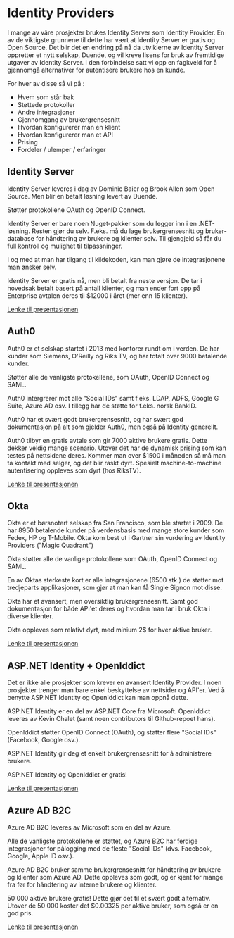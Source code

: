 # Identity Providers

I mange av våre prosjekter brukes Identity Server som Identity Provider. En av de viktigste grunnene til dette har vært at Identity Server er gratis og Open Source. Det blir det en endring på nå da utviklerne av Identity Server oppretter et nytt selskap, Duende, og vil kreve lisens for bruk av fremtidige utgaver av Identity Server. I den forbindelse satt vi opp en fagkveld for å gjennomgå alternativer for autentisere brukere hos en kunde.

For hver av disse så vi på :

- Hvem som står bak
- Støttede protokoller
- Andre integrasjoner
- Gjennomgang av brukergrensesnitt
- Hvordan konfigurerer man en klient
- Hvordan konfigurerer man et API
- Prising
- Fordeler / ulemper / erfaringer

## Identity Server

Identity Server leveres i dag av Dominic Baier og Brook Allen som Open Source. Men blir en betalt løsning levert av Duende.

Støtter protokollene OAuth og OpenID Connect.

Identity Server er bare noen Nuget-pakker som du legger inn i en .NET-løsning. Resten gjør du selv. F.eks. må du lage brukergrensesnitt og bruker-database for håndtering av brukere og klienter selv. Til gjengjeld så får du full kontroll og mulighet til tilpassninger.

I og med at man har tilgang til kildekoden, kan man gjøre de integrasjonene man ønsker selv.

Identity Server er gratis nå, men bli betalt fra neste versjon. De tar i hovedsak betalt basert på antall klienter, og man ender fort opp på Enterprise avtalen deres til $12000 i året (mer enn 15 klienter).

[Lenke til presentasjonen](https://github.com/novanet/fagkvelder/blob/master/docs/20201118/content/IdentityServer.pdf)

## Auth0

Auth0 er et selskap startet i 2013 med kontorer rundt om i verden. De har kunder som Siemens, O'Reilly og Riks TV, og har totalt over 9000 betalende kunder.

Støtter alle de vanligste protokellene, som OAuth, OpenID Connect og SAML.

Auth0 intergrerer mot alle "Social IDs" samt f.eks. LDAP, ADFS, Google G Suite, Azure AD osv. I tillegg har de støtte for f.eks. norsk BankID.

Auth0 har et svært godt brukergrensesnitt, og har svært god dokumentasjon på alt som gjelder Auth0, men også på Identity generellt.

Auth0 tilbyr en gratis avtale som gir 7000 aktive brukere gratis. Dette dekker veldig mange scenario. Utover det har de dynamisk prising som kan testes på nettsidene deres. Kommer man over $1500 i måneden så må man ta kontakt med selger, og det blir raskt dyrt. Spesielt machine-to-machine autentisering oppleves som dyrt (hos RiksTV).

[Lenke til presentasjonen](https://github.com/novanet/fagkvelder/blob/master/docs/20201118/content/Auth0.pdf)

## Okta

Okta er et børsnotert selskap fra San Francisco, som ble startet i 2009. De har 8950 betalende kunder på verdensbasis med mange store kunder som Fedex, HP og T-Mobile. Okta kom best ut i Gartner sin vurdering av Identity Providers ("Magic Quadrant")

Okta støtter alle de vanlige protokollene som OAuth, OpenID Connect og SAML.

En av Oktas sterkeste kort er alle integrasjonene (6500 stk.) de støtter mot tredjeparts applikasjoner, som gjør at man kan få Single Signon mot disse.

Okta har et avansert, men oversiktlig brukergrensesnitt. Samt god dokumentasjon for både API'et deres og hvordan man tar i bruk Okta i diverse klienter.

Okta oppleves som relativt dyrt, med minium 2$ for hver aktive bruker.

[Lenke til presentasjonen](https://github.com/novanet/fagkvelder/blob/master/docs/20201118/content/Okta.pdf)

## ASP.NET Identity + OpenIddict

Det er ikke alle prosjekter som krever en avansert Identity Provider. I noen prosjekter trenger man bare enkel beskyttelse av nettsider og API'er. Ved å benytte ASP.NET Identity og OpenIddict kan man oppnå dette.

ASP.NET Identity er en del av ASP.NET Core fra Microsoft. OpenIddict leveres av Kevin Chalet (samt noen contributors til Github-repoet hans).

OpenIddict støtter OpenID Connect (OAuth), og støtter flere "Social IDs" (Facebook, Google osv.).

ASP.NET Identity gir deg et enkelt brukergrensesnitt for å administrere brukere.

ASP.NET Identity og OpenIddict er gratis!

[Lenke til presentasjonen](https://github.com/novanet/fagkvelder/blob/master/docs/20201118/content/ASPIdentityOpeniddict.pdf)

## Azure AD B2C

Azure AD B2C leveres av Microsoft som en del av Azure.

Alle de vanligste protokollene er støttet, og Azure B2C har ferdige integrasjoner for pålogging med de fleste "Social IDs" (dvs. Facebook, Google, Apple ID osv.).

Azure AD B2C bruker samme brukergrensesnitt for håndtering av brukere og klienter som Azure AD. Dette oppleves som godt, og er kjent for mange fra før for håndtering av interne brukere og klienter.

50 000 aktive brukere gratis! Dette gjør det til et svært godt alternativ. Utover de 50 000 koster det $0.00325 per aktive bruker, som også er en god pris.

[Lenke til presentasjonen](https://github.com/novanet/fagkvelder/blob/master/docs/20201118/content/AzureADB2C.pdf)
